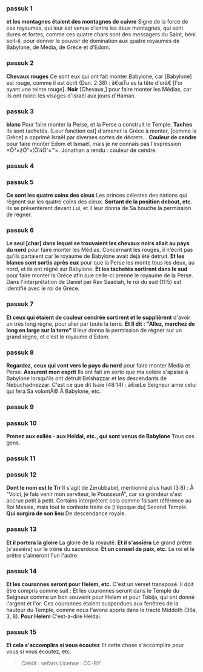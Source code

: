 
### passuk 1
<b>et les montagnes étaient des montagnes de cuivre</b> Signe de la force de ces royaumes, qui leur est venue d'entre les deux montagnes, qui sont dures et fortes, comme ces quatre chars sont des messagers du Saint, béni soit-il, pour donner le pouvoir de domination aux quatre royaumes de Babylone, de Media, de Grèce et d'Edom.

### passuk 2
<b>Chevaux rouges</b> Ce sont eux qui ont fait monter Babylone, car [Babylone] est rouge, comme il est écrit (Dan. 2:38) : â€œTu es la tête d'orâ€ [l'or ayant une teinte rouge].
<b>Noir</b> [Chevaux,] pour faire monter les Médias, car ils ont noirci les visages d'Israël aux jours d'Haman.

### passuk 3
<b>blanc</b> Pour faire monter la Perse, et la Perse a construit le Temple.
<b>Taches</b> Ils sont tachetés. [Leur fonction est] d'amener la Grèce à monter, [comme la Grèce] a opprimé Israël par diverses sortes de décrets...
<b>Couleur de cendre</b> pour faire monter Edom et Ismaël, mais je ne connais pas l'expression ×Ö²×žÖ"×¦Ö¼Ö'×™×. Jonathan a rendu : couleur de cendre.

### passuk 4

### passuk 5
<b>Ce sont les quatre coins des cieux</b> Les princes célestes des nations qui règnent sur les quatre coins des cieux.
<b>Sortant de la position debout, etc.</b> Ils se présentèrent devant Lui, et Il leur donna de Sa bouche la permission de régner.

### passuk 6
<b>Le seul [char] dans lequel se trouvaient les chevaux noirs allait au pays du nord</b> pour faire monter les Médias. Concernant les rouges, il n'écrit pas qu'ils partaient car le royaume de Babylone avait déjà été détruit.
<b>Et les blancs sont sortis après eux</b> pour que la Perse les monte tous les deux, au nord, et ils ont régné sur Babylone.
<b>Et les tachetés sortirent dans le sud</b> pour faire monter la Grèce afin que celle-ci prenne le royaume de la Perse. Dans l'interprétation de Daniel par Rav Saadiah, le roi du sud (11:5) est identifié avec le roi de Grèce.

### passuk 7
<b>Et ceux qui étaient de couleur cendrée sortirent et le supplièrent</b> d'avoir un très long règne, pour aller par toute la terre.
<b>Et Il dit : "Allez, marchez de long en large sur la terre"</b> Il leur donna la permission de régner sur un grand règne, et c'est le royaume d'Edom.

### passuk 8
<b>Regardez, ceux qui vont vers le pays du nord</b> pour faire monter Media et Perse.
<b>Assurent mon esprit</b> Ils ont fait en sorte que ma colère s'apaise à Babylone lorsqu'ils ont détruit Belshazzar et les descendants de Nebuchadnezzar. C'est ce que dit Isaïe (48:14) : â€œLe Seigneur aime celui qui fera Sa volontÃ© Ã Babylone, etc.

### passuk 9

### passuk 10
<b>Prenez aux exilés - aux Heldai, etc., qui sont venus de Babylone</b> Tous ces gens.

### passuk 11

### passuk 12
<b>Dont le nom est le Tir</b> Il s'agit de Zerubbabel, mentionné plus haut (3:8) : Â "Voici, je fais venir mon serviteur, le PousseurÂ", car sa grandeur s'est accrue petit à petit. Certains interprètent cela comme faisant référence au Roi Messie, mais tout le contexte traite de [l'époque du] Second Temple.
<b>Qui surgira de son lieu</b> De descendance royale.

### passuk 13
<b>Et il portera la gloire</b> La gloire de la royauté.
<b>Et il s'assiéra</b> Le grand prêtre [s'assiéra] sur le trône du sacerdoce.
<b>Et un conseil de paix, etc.</b> Le roi et le prêtre s'aimeront l'un l'autre.

### passuk 14
<b>Et les couronnes seront pour Helem, etc.</b> C'est un verset transposé. Il doit être compris comme suit : Et les couronnes seront dans le Temple du Seigneur comme un bon souvenir pour Helem et pour Tobija, qui ont donné l'argent et l'or. Ces couronnes étaient suspendues aux fenêtres de la hauteur du Temple, comme nous l'avons appris dans le tracté Middoth (36a, 3, 8).
<b>Pour Helem</b> C'est-à-dire Heldai.

### passuk 15
<b>Et cela s'accomplira si vous écoutez</b> Et cette chose s'accomplira pour vous si vous écoutez, etc.

>Crédit : sefaris
>License : CC-BY
